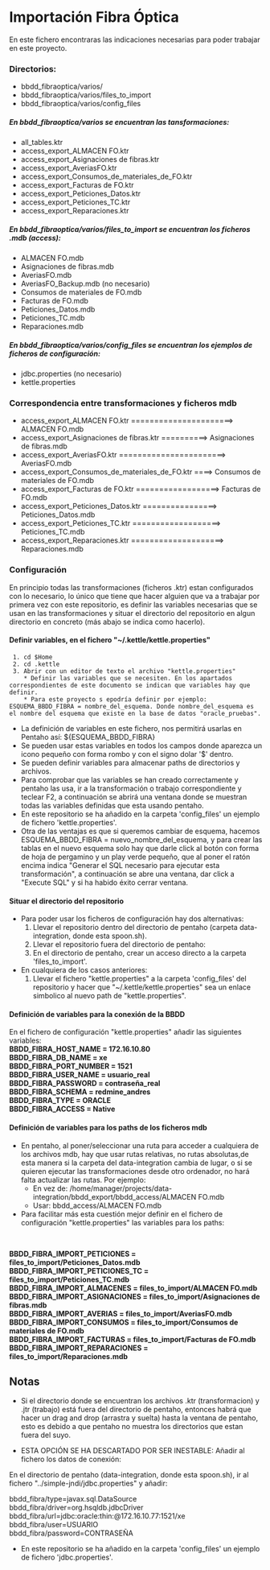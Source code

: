 # Importación Fibra Óptica

En este fichero encontraras las indicaciones necesarias para poder trabajar en este proyecto.

### Directorios:

 * bbdd_fibraoptica/varios/
 * bbdd_fibraoptica/varios/files_to_import
 * bbdd_fibraoptica/varios/config_files


##### En bbdd_fibraoptica/varios se encuentran las tansformaciones:

* all_tables.ktr
* access_export_ALMACEN FO.ktr
* access_export_Asignaciones de fibras.ktr
* access_export_AveriasFO.ktr
* access_export_Consumos_de_materiales_de_FO.ktr
* access_export_Facturas de FO.ktr
* access_export_Peticiones_Datos.ktr
* access_export_Peticiones_TC.ktr
* access_export_Reparaciones.ktr


##### En bbdd_fibraoptica/varios/files_to_import se encuentran los ficheros .mdb (access):

* ALMACEN FO.mdb
* Asignaciones de fibras.mdb
* AveriasFO.mdb
* AveriasFO_Backup.mdb    (no necesario)
* Consumos de materiales de FO.mdb
* Facturas de FO.mdb
* Peticiones_Datos.mdb
* Peticiones_TC.mdb
* Reparaciones.mdb

##### En bbdd_fibraoptica/varios/config_files se encuentran los ejemplos de ficheros de configuración:
* jdbc.properties (no necesario)
* kettle.properties

### Correspondencia entre transformaciones y ficheros mdb

* access_export_ALMACEN FO.ktr ======================> ALMACEN FO.mdb
* access_export_Asignaciones de fibras.ktr ==========> Asignaciones de fibras.mdb
* access_export_AveriasFO.ktr =======================> AveriasFO.mdb
* access_export_Consumos_de_materiales_de_FO.ktr ====> Consumos de materiales de FO.mdb
* access_export_Facturas de FO.ktr ==================> Facturas de FO.mdb
* access_export_Peticiones_Datos.ktr ================> Peticiones_Datos.mdb
* access_export_Peticiones_TC.ktr ===================> Peticiones_TC.mdb
* access_export_Reparaciones.ktr ====================> Reparaciones.mdb


### Configuración

En principio todas las transformaciones (ficheros .ktr) estan configurados con lo necesario, lo único que tiene que hacer alguien que va a trabajar por primera vez con este repositorio, es definir las variables necesarias que se usan en las transformaciones y situar el directorio del repositorio en algun directorio en concreto (más abajo se indica como hacerlo).

#### Definir variables, en el fichero "~/.kettle/kettle.properties"

     1. cd $Home
     2. cd .kettle
     3. Abrir con un editor de texto el archivo "kettle.properties"
        * Definir las variables que se necesiten. En los apartados correspondientes de este documento se indican que variables hay que definir.
        * Para este proyecto s epodría definir por ejemplo: ESQUEMA_BBDD_FIBRA = nombre_del_esquema. Donde nombre_del_esquema es el nombre del esquema que existe en la base de datos "oracle_pruebas".
  * La definición de variables en este fichero, nos permitirá usarlas en Pentaho así: ${ESQUEMA_BBDD_FIBRA}
  * Se pueden usar estas variables en todos los campos donde aparezca un icono pequeño con forma rombo y con el signo dolar '$' dentro.
  * Se pueden definir variables para almacenar paths de directorios y archivos.
  * Para comprobar que las variables se han creado correctamente y pentaho las usa, ir a la transformación o trabajo correspondiente y teclear F2, a continuación se abrirá una ventana donde se muestran todas las variables definidas que esta usando pentaho.
  * En este repositorio se ha añadido en la carpeta 'config_files' un ejemplo de fichero 'kettle.properties'.
  * Otra de las ventajas es que si queremos cambiar de esquema, hacemos ESQUEMA_BBDD_FIBRA = nuevo_nombre_del_esquema, y para crear las tablas en el nuevo esquema solo hay que darle click al botón con forma de hoja de pergamino y un play verde pequeño, que al poner el ratón encima indica "Generar el SQL necesario para ejecutar esta transformación", a continuación se abre una ventana, dar click a "Execute SQL" y si ha habido éxito cerrar ventana.



#### Situar el directorio del repositorio

* Para poder usar los ficheros de configuración hay dos alternativas:
  1. Llevar el repositorio dentro del directorio de pentaho (carpeta data-integration, donde esta spoon.sh).
  2. Llevar el repositorio fuera del directorio de pentaho:
    1. En el directorio de pentaho, crear un acceso directo a la carpeta 'files_to_import'.
* En cualquiera de los casos anteriores:
  1. Llevar el fichero "kettle.properties" a la carpeta 'config_files' del repositorio y hacer que "~/.kettle/kettle.properties" sea un enlace simbolico al nuevo path de "kettle.properties".
  

#### Definición de variables para la conexión de la BBDD
En el fichero de configuración "kettle.properties" añadir las siguientes variables: 
<br/>
 <b> BBDD_FIBRA_HOST_NAME   = 172.16.10.80   </b> <br/>
 <b> BBDD_FIBRA_DB_NAME     = xe             </b> <br/>
 <b> BBDD_FIBRA_PORT_NUMBER = 1521           </b> <br/>
 <b> BBDD_FIBRA_USER_NAME   = usuario_real   </b> <br/>
 <b> BBDD_FIBRA_PASSWORD    = contraseña_real</b> <br/>
 <b> BBDD_FIBRA_SCHEMA      = redmine_andres </b> <br/>
 <b> BBDD_FIBRA_TYPE        = ORACLE         </b> <br/>
 <b> BBDD_FIBRA_ACCESS      = Native         </b> <br/>


#### Definición de variables para los paths de los ficheros mdb
* En pentaho, al poner/seleccionar una ruta para acceder a cualquiera de los archivos mdb, hay que usar rutas relativas, no rutas absolutas,de esta manera si la carpeta del data-integration cambia de lugar, o si se quieren ejecutar las transformaciones desde otro ordenador, no hará falta actualizar las rutas. Por ejemplo:
  * En vez de:  /home/manager/projects/data-integration/bbdd_export/bbdd_access/ALMACEN FO.mdb
  * Usar:       bbdd_access/ALMACEN FO.mdb
* Para facilitar más esta cuestión mejor definir en el fichero de configuración "kettle.properties" las variables para los paths:
<br/>

<b> BBDD_FIBRA_IMPORT_PETICIONES    = files_to_import/Peticiones_Datos.mdb             </b> <br/>
<b> BBDD_FIBRA_IMPORT_PETICIONES_TC = files_to_import/Peticiones_TC.mdb                </b> <br/>
<b> BBDD_FIBRA_IMPORT_ALMACENES     = files_to_import/ALMACEN FO.mdb                   </b> <br/>
<b> BBDD_FIBRA_IMPORT_ASIGNACIONES  = files_to_import/Asignaciones de fibras.mdb       </b> <br/>
<b> BBDD_FIBRA_IMPORT_AVERIAS       = files_to_import/AveriasFO.mdb                    </b> <br/>
<b> BBDD_FIBRA_IMPORT_CONSUMOS      = files_to_import/Consumos de materiales de FO.mdb </b> <br/>
<b> BBDD_FIBRA_IMPORT_FACTURAS      = files_to_import/Facturas de FO.mdb               </b> <br/>
<b> BBDD_FIBRA_IMPORT_REPARACIONES  = files_to_import/Reparaciones.mdb                 </b> <br/>


## Notas

* Si el directorio donde se encuentran los archivos .ktr (transformacion) y .jtr (trabajo) está fuera del directorio de pentaho, entonces habrá que hacer un drag and drop (arrastra y suelta) hasta la ventana de pentaho, esto es debido a que pentaho no muestra los directorios que estan fuera del suyo.

* ESTA OPCIÓN SE HA DESCARTADO POR SER INESTABLE: Añadir al fichero los datos de conexión:

En el directorio de pentaho (data-integration, donde esta spoon.sh), ir al fichero "../simple-jndi/jdbc.properties" y añadir:

 bbdd_fibra/type=javax.sql.DataSource  <br>
 bbdd_fibra/driver=org.hsqldb.jdbcDriver  <br>
 bbdd_fibra/url=jdbc:oracle:thin:@172.16.10.77:1521/xe  <br>
 bbdd_fibra/user=USUARIO  <br>
 bbdd_fibra/password=CONTRASEÑA  <br>

* En este repositorio se ha añadido en la carpeta 'config_files' un ejemplo de fichero 'jdbc.properties'.
